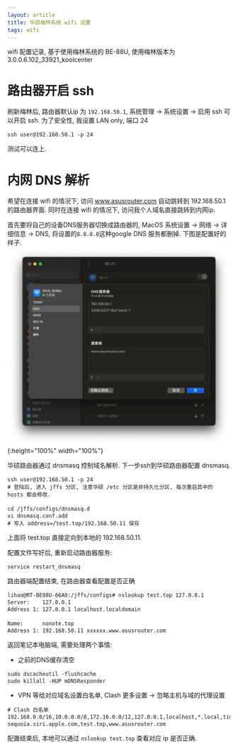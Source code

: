 ```yaml
---
layout: article
title: 华硕梅林系统 wifi 设置
tags: wifi
---
```


wifi 配置记录, 基于使用梅林系统的 BE-88U, 使用梅林版本为 3.0.0.6.102_33921_koolcenter

<!--more-->

# 路由器开启 ssh

刷新梅林后, 路由器默认ip 为 `192.168.50.1`, 系统管理 -> 系统设置 -> 启用 ssh 可以开启 ssh.
为了安全性, 我设置 LAN only, 端口 24

```
ssh user@192.168.50.1 -p 24
```

测试可以连上.


# 内网 DNS 解析

希望在连接 wifi 的情况下, 访问 www.asusrouter.com 自动跳转到 192.168.50.1 的路由器界面.
同时在连接 wifi 的情况下, 访问我个人域名直接跳转到内网ip.

首先要将自己的设备DNS服务器切换成路由器的, MacOS 系统设置 -> 网络 -> 详细信息 -> DNS, 将设置的`8.8.8.8`这种google DNS 服务都删掉. 下图是配置好的样子.
![pic](/imgs/wifi-config/macos_wifi_dns.png){:height="100%" width="100%"}

华硕路由器通过 dnsmasq 控制域名解析. 下一步ssh到华硕路由器配置 dnsmasq.

```
ssh user@192.168.50.1 -p 24
# 登陆后, 进入 jffs 分区, 注意华硕 /etc 分区是非持久化分区, 每次重启其中的 hosts 都会修改.

cd /jffs/configs/dnsmasq.d
vi dnsmasq.conf.add
# 写入 address=/test.top/192.168.50.11 保存
```
上面将 test.top 直接定向到本地的 192.168.50.11.

配置文件写好后, 重新启动路由器服务:

```
service restart_dnsmasq
```

路由器端配置结束, 在路由器查看配置是否正确

```
lihao@RT-BE88U-66A0:/jffs/configs# nslookup test.top 127.0.0.1
Server:    127.0.0.1
Address 1: 127.0.0.1 localhost.localdomain

Name:      nonote.top
Address 1: 192.168.50.11 xxxxxx.www.asusrouter.com
```

返回笔记本电脑端, 需要处理两个事情:
- 之前的DNS缓存清空
```
sudo dscacheutil -flushcache
sudo killall -HUP mDNSResponder
```
- VPN 等给对应域名设置白名单, Clash 更多设置 -> 忽略主机与域的代理设置
```
# Clash 白名单
192.168.0.0/16,10.0.0.0/8,172.16.0.0/12,127.0.0.1,localhost,*.local,timestamp.apple.com,sequoia.apple.com,seed-sequoia.siri.apple.com,test.top,www.asusrouter.com
```

配置结束后, 本地可以通过 `nslookup test.top` 查看对应 ip 是否正确.